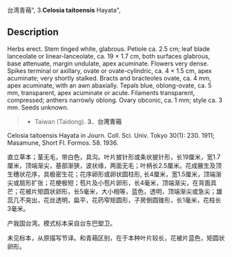 台湾青葙",
3.**Celosia taitoensis** Hayata",

## Description
Herbs erect. Stem tinged white, glabrous. Petiole ca. 2.5 cm; leaf blade lanceolate or linear-lanceolate, ca. 19 × 1.7 cm, both surfaces glabrous, base attenuate, margin undulate, apex acuminate. Flowers very dense. Spikes terminal or axillary, ovate or ovate-cylindric, ca. 4 × 1.5 cm, apex acuminate; very shortly stalked. Bracts and bracteoles ovate, ca. 4 mm, apex acuminate, with an awn abaxially. Tepals blue, oblong-ovate, ca. 5 mm, transparent, apex acuminate or acute. Filaments transparent, compressed; anthers narrowly oblong. Ovary obconic, ca. 1 mm; style ca. 3 mm. Seeds unknown.

> * Taiwan (Taidong).
**3．台湾青葙**

Celosia taitoensis Hayata in Journ. Coll. Sci. Univ. Tokyo 30(1): 230. 1911; Masamune, Short Fl. Formos. 58. 1936.

直立草本；茎无毛，带白色，具沟。叶片披针形或条状披针形，长19厘米，宽1.7厘米，顶端渐尖，基部渐狭，波状缘，两面无毛；叶柄长2.5厘米。花成腋生及顶生穗状花序，具极密生花；花序卵形或卵状圆柱形, 长4厘米，宽1.5厘米，顶端渐尖或扇形扩张；花梗极短；苞片及小苞片卵形，长4毫米，顶端渐尖，在背面具芒；花被片矩圆状卵形，长5毫米，大小相等，蓝色，透明，顶端渐尖或急尖；雄蕊几不突出，花丝透明，扁平，花药窄矩圆形，子房倒圆锥形，长1毫米，花柱长3毫米。

产我国台湾。模式标本采自台东巴塱卫。

未见标本，从原描写节译。和青葙区别，在于本种叶片较长，花被片蓝色，矩圆状卵形。
